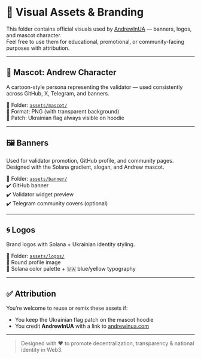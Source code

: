 # 🎨 Visual Assets & Branding 

This folder contains official visuals used by [AndrewInUA](https://andrewinua.com) — banners, logos, and mascot character.  
Feel free to use them for educational, promotional, or community-facing purposes with attribution.

---

## 🧢 Mascot: Andrew Character

A cartoon-style persona representing the validator — used consistently across GitHub, X, Telegram, and banners.

📁 Folder: [`assets/mascot/`](assets/mascot)  
🧵 Format: PNG (with transparent background)  
📌 Patch: Ukrainian flag always visible on hoodie

---

## 🖼️ Banners

Used for validator promotion, GitHub profile, and community pages.  
Designed with the Solana gradient, slogan, and Andrew mascot.

📁 Folder: [`assets/banner/`](assets/banner)  
✔️ GitHub banner  
✔️ Validator widget preview  
✔️ Telegram community covers (optional)

---

## 🌀 Logos

Brand logos with Solana + Ukrainian identity styling.

📁 Folder: [`assets/logos/`](assets/logos)  
🎯 Round profile image  
🌈 Solana color palette + 🇺🇦 blue/yellow typography

---

## ✅ Attribution

You’re welcome to reuse or remix these assets if:
- You keep the Ukrainian flag patch on the mascot hoodie
- You credit **AndrewInUA** with a link to [andrewinua.com](https://andrewinua.com)

---

> Designed with ❤️ to promote decentralization, transparency & national identity in Web3.
